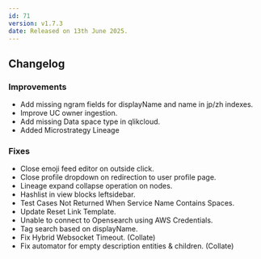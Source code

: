 ```yaml
---
id: 71
version: v1.7.3
date: Released on 13th June 2025.
---
```

## Changelog

### Improvements

- Add missing ngram fields for displayName and name in jp/zh indexes.
- Improve UC owner ingestion.
- Add missing Data space type in qlikcloud.
- Added Microstrategy Lineage

### Fixes

- Close emoji feed editor on outside click.
- Close profile dropdown on redirection to user profile page.
- Lineage expand collapse operation on nodes.
- Hashlist in view blocks leftsidebar.
- Test Cases Not Returned When Service Name Contains Spaces.
- Update Reset Link Template.
- Unable to connect to Opensearch using AWS Credentials.
- Tag search based on displayName.
- Fix Hybrid Websocket Timeout. (Collate)
- Fix automator for empty description entities & children. (Collate)

